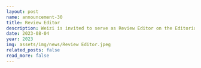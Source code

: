 ```yaml
---
layout: post
name: announcement-30
title: Review Editor
description: Weizi is invited to serve as Review Editor on the Editorial Board of Virtual Reality and Human Behaviour (specialty section of Frontiers in Virtual Reality)
date: 2023-08-04
year: 2023
img: assets/img/news/Review Editor.jpeg
related_posts: false
read_more: false 
---
```


